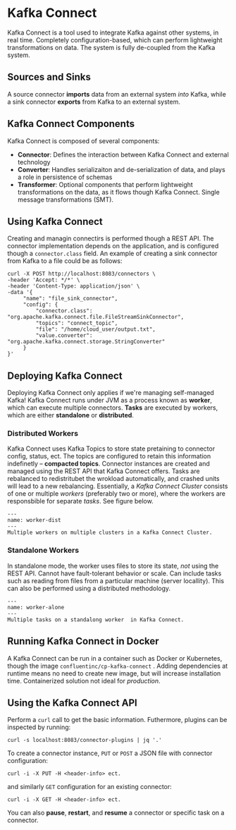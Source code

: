 # Kafka Connect

Kafka Connect is a tool used to integrate Kafka against other systems, in real time. Completely configuration-based,
which can perform lightweight transformations on data. The system is fully de-coupled from the Kafka system.

## Sources and Sinks

A source connector **imports** data from an external system *into* Kafka, while a sink connector **exports** from Kafka
to an external system.

## Kafka Connect Components

Kafka Connect is composed of several components:

- **Connector**: Defines the interaction between Kafka Connect and external technology
- **Converter**: Handles serializaiton and de-serialization of data, and plays a role in persistence of schemas
- **Transformer**: Optional components that perform lightweight transformations on the data, as it flows though Kafka
  Connect. Single message transformations (SMT).

## Using Kafka Connect

Creating and managin connectirs is performed though a REST API. The connector implementation depends on the application,
and is configured though a `connector.class` field. An example of creating a sink connector from Kafka to a file could
be as follows:

```console
curl -X POST http://localhost:8083/connectors \
-header 'Accept: */*' \
-header 'Content-Type: application/json' \
-data '{
     "name": "file_sink_connector",
     "config": {
         "connector.class": "org.apache.kafka.connect.file.FileStreamSinkConnector",
         "topics": "connect_topic",
         "file": "/home/cloud_user/output.txt",
         "value.converter": "org.apache.kafka.connect.storage.StringConverter"
     }
}'
```

## Deploying Kafka Connect

Deploying Kafka Connect only applies if we're managing self-managed Kafka!
Kafka Connect runs under JVM as a process known as **worker**, which can execute multiple connectors.
**Tasks** are executed by workers, which are either **standalone** or **distributed**.

### Distributed Workers

Kafka Connect uses Kafka Topics to store state pretaining to connector config, status, ect. The topics are configured to
retain this information indefinetly – **compacted topics**. Connector instances are created and managed using the REST
API that Kafka Connect offers. Tasks are rebalanced to redistritubet the wrokload automatically, and crashed units will
lead to a new rebalancing. Essentially, a *Kafka Connect Cluster* consists of one or multiple *workers* (preferably two
or more), where the workers are responsbible for separate *tasks*. See figure below.

```{figure} figures/worker_dist.png
---
name: worker-dist
---
Multiple workers on multiple clusters in a Kafka Connect Cluster.
```

### Standalone Workers

In standalone mode, the worker uses files to store its state, *not* using the REST API. Cannot have fault-tolerant
behavior or scale. Can include tasks such as reading from files from a particular machine (server locallity). This can
also be performed using a distributed methodology.

```{figure} figures/worker_alone.png
---
name: worker-alone
---
Multiple tasks on a standalong worker  in Kafka Connect.
```

## Running Kafka Connect in Docker

A Kafka Connect can be run in a container such as Docker or Kubernetes, though the image `confluentinc/cp-kafka-connect`
. Adding dependencies at runtime means no need to create new image, but will increase installation time. Containerized
solution not ideal for *production*.

## Using the Kafka Connect API

Perform a `curl` call to get the basic information. Futhermore, plugins can be inspected by running:

```console
curl -s localhost:8083/connector-plugins | jq '.'
```

To create a connector instance, `PUT` or `POST` a JSON file with connector configuration:

```console
curl -i -X PUT -H <header-info> ect.
```

and similarly `GET` configuration for an existing connector:

```console
curl -i -X GET -H <header-info> ect.
```

You can also **pause**, **restart**, and **resume** a connector or specific task on a connector.


